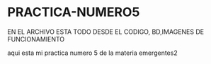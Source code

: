 # PRACTICA-NUMERO5
EN EL ARCHIVO ESTA TODO DESDE EL CODIGO, BD,IMAGENES DE FUNCIONAMIENTO

aqui esta mi practica numero 5 de la materia emergentes2
